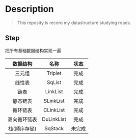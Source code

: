 # Description

> This reposity is record my datastructure studying roads.

## Step

把所有基础数据结构实现一遍

|   数据结构   |    名称    |  状态  |
| :----------: | :--------: | :----: |
|    三元组    |  Triplet   |  完成  |
|    线性表    |   SqList   |  完成  |
|     链表     |  LinkList  |  完成  |
|   静态链表   | SLinkList  |  完成  |
|   循环链表   | CLinkList  |  完成  |
| 双向循环链表 | DuLinkList |  完成  |
| 栈(顺序存储) |  SqStack   | 未完成 |

